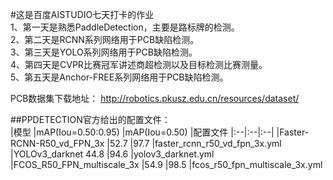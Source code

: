 #这是百度AISTUDIO七天打卡的作业  
1、第一天是熟悉PaddleDetection，主要是路标牌的检测。  
2、第二天是RCNN系列网络用于PCB缺陷检测。  
3、第三天是YOLO系列网络用于PCB缺陷检测。  
4、第四天是CVPR比赛冠军讲述商超检测以及目标检测比赛测量。  
5、第五天是Anchor-FREE系列网络用于PCB缺陷检测。  


PCB数据集下载地址：
http://robotics.pkusz.edu.cn/resources/dataset/

##PPDETECTION官方给出的配置文件：  
|模型	|mAP(Iou=0.50:0.95)	|mAP(Iou=0.50)	|配置文件
|:--|:--|:--|
|Faster-RCNN-R50_vd_FPN_3x	|52.7	|97.7	|faster_rcnn_r50_vd_fpn_3x.yml
|YOLOv3_darknet	44.8	|94.6	|yolov3_darknet.yml
|FCOS_R50_FPN_multiscale_3x	|54.9	|98.5	|fcos_r50_fpn_multiscale_3x.yml



